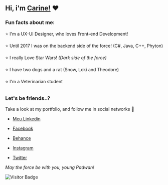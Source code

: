 ## Hi, i'm [Carine!](https://carinebatista.github.io/) :heart:

### Fun facts about me: 
 
:star: I'm a UX-UI Designer, who loves Front-end Development!

:star: Until 2017 I was on the backend side of the force! (C#, Java, C++, Phyton)

:star: I really Love Star Wars! *(Dark side of the force)*

:star: I have two dogs and a rat (Snow, Loki and Theodore)

:star: I'm a Veterinarian student 

##
### Let's be friends..?
Take a look at my portfolio, and follow me in social networks :beer:

 - [Meu Linkedin](https://www.linkedin.com/in/carine-batista-736878116/)
 
  - [Facebook](https://www.facebook.com/carinec3pO)
  
   - [Behance](https://www.behance.net/carine_batista)
   
   - [Instagram](https://www.instagram.com/carine.batatafrita)
   
   - [Twitter](https://twitter.com/carinebatata)
   



  *May the force be with you, young Padwan!*


![Visitor Badge](https://visitor-badge.laobi.icu/badge?page_id=carinebatista.carinebatista)

